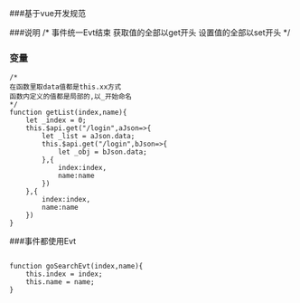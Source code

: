 ###基于vue开发规范


###说明
/*
事件统一Evt结束
获取值的全部以get开头
设置值的全部以set开头
*/
### 变量

```
/*
在函数里取data值都是this.xx方式
函数内定义的值都是局部的,以_开始命名
*/
function getList(index,name){
    let _index = 0;
    this.$api.get("/login",aJson=>{
        let _list = aJson.data;
        this.$api.get("/login",bJson=>{
            let _obj = bJson.data;
        },{
            index:index,
            name:name
        })
    },{
        index:index,
        name:name
    }) 
}

``` 
###事件都使用Evt
```

function goSearchEvt(index,name){
    this.index = index;
    this.name = name;
}

```